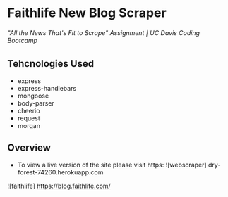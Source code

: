 # Faithlife New Blog Scraper
###### "All the News That's Fit to Scrape" Assignment | UC Davis Coding Bootcamp

## Tehcnologies Used
  * express
  * express-handlebars
  * mongoose
  * body-parser
  * cheerio
  * request
  * morgan
  
 ## Overview
 

* To view a live version of the site please visit https: 
![webscraper]
dry-forest-74260.herokuapp.com

![faithlife]
https://blog.faithlife.com/